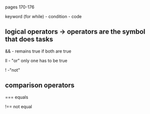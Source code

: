 pages 170-176

keyword (for while) - condition - code

## logical operators -> operators are the symbol that does tasks

&& - remains true if both are true

ll - "or" only one has to be true

! -"not"

## comparison operators

=== equals

!== not equal